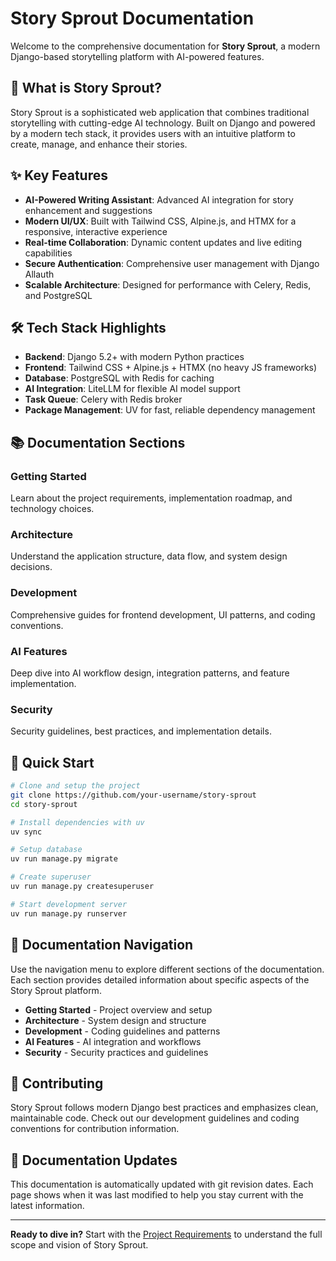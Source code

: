 # Story Sprout Documentation

Welcome to the comprehensive documentation for **Story Sprout**, a modern Django-based storytelling platform with AI-powered features.

## 🚀 What is Story Sprout?

Story Sprout is a sophisticated web application that combines traditional storytelling with cutting-edge AI technology. Built on Django and powered by a modern tech stack, it provides users with an intuitive platform to create, manage, and enhance their stories.

## ✨ Key Features

- **AI-Powered Writing Assistant**: Advanced AI integration for story enhancement and suggestions
- **Modern UI/UX**: Built with Tailwind CSS, Alpine.js, and HTMX for a responsive, interactive experience
- **Real-time Collaboration**: Dynamic content updates and live editing capabilities
- **Secure Authentication**: Comprehensive user management with Django Allauth
- **Scalable Architecture**: Designed for performance with Celery, Redis, and PostgreSQL

## 🛠 Tech Stack Highlights

- **Backend**: Django 5.2+ with modern Python practices
- **Frontend**: Tailwind CSS + Alpine.js + HTMX (no heavy JS frameworks)
- **Database**: PostgreSQL with Redis for caching
- **AI Integration**: LiteLLM for flexible AI model support
- **Task Queue**: Celery with Redis broker
- **Package Management**: UV for fast, reliable dependency management

## 📚 Documentation Sections

### Getting Started
Learn about the project requirements, implementation roadmap, and technology choices.

### Architecture
Understand the application structure, data flow, and system design decisions.

### Development
Comprehensive guides for frontend development, UI patterns, and coding conventions.

### AI Features
Deep dive into AI workflow design, integration patterns, and feature implementation.

### Security
Security guidelines, best practices, and implementation details.

## 🔧 Quick Start

```bash
# Clone and setup the project
git clone https://github.com/your-username/story-sprout
cd story-sprout

# Install dependencies with uv
uv sync

# Setup database
uv run manage.py migrate

# Create superuser
uv run manage.py createsuperuser

# Start development server
uv run manage.py runserver
```

## 📖 Documentation Navigation

Use the navigation menu to explore different sections of the documentation. Each section provides detailed information about specific aspects of the Story Sprout platform.

- **Getting Started** - Project overview and setup
- **Architecture** - System design and structure  
- **Development** - Coding guidelines and patterns
- **AI Features** - AI integration and workflows
- **Security** - Security practices and guidelines

## 🤝 Contributing

Story Sprout follows modern Django best practices and emphasizes clean, maintainable code. Check out our development guidelines and coding conventions for contribution information.

## 📝 Documentation Updates

This documentation is automatically updated with git revision dates. Each page shows when it was last modified to help you stay current with the latest information.

---

**Ready to dive in?** Start with the [Project Requirements](project_requirements_document.md) to understand the full scope and vision of Story Sprout.
